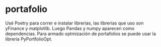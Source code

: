 # portafolio
Usé Poetry para correr e instalar librerias, las librerias que uso son yFinance y matplotlib. Luego Pandas y numpy aparecen como dependencias. 
Para armado optmización de portafolios se puede usar la libreria PyPortfolioOpt.
